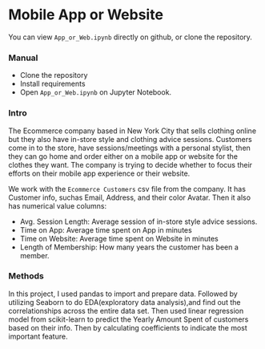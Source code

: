 # Mobile App or Website

You can view `App_or_Web.ipynb` directly on github, or clone the repository.
### Manual 
* Clone the repository
* Install requirements
* Open `App_or_Web.ipynb` on Jupyter Notebook.

### Intro
The Ecommerce company based in New York City that sells clothing online but they also have in-store style and clothing advice sessions. Customers come in to the store, have sessions/meetings with a personal stylist, then they can go home and order either on a mobile app or website for the clothes they want.
The company is trying to decide whether to focus their efforts on their mobile app experience or their website.

We work with the `Ecommerce Customers` csv file from the company. It has Customer info, suchas Email, Address, and their color Avatar. Then it also has numerical value columns:
* Avg. Session Length: Average session of in-store style advice sessions.
* Time on App: Average time spent on App in minutes
* Time on Website: Average time spent on Website in minutes
* Length of Membership: How many years the customer has been a member. 


### Methods
In this project, I used pandas to import and prepare data. Followed by utilizing Seaborn to do EDA(exploratory data analysis),and find out the correlationships across the entire data set. Then used linear regression model from scikit-learn
to predict the Yearly Amount Spent of customers based on their info. Then by calculating coefficients to indicate the most important feature.

